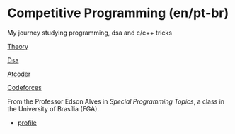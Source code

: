 # Competitive Programming (en/pt-br)

My journey studying programming, dsa and c/c++ tricks

<a href="https://github.com/Nanashii76/comp_prog/tree/main/theory"> Theory </a>

<a href="https://github.com/Nanashii76/comp_prog/tree/main/EDA"> Dsa </a>

<a href="https://github.com/Nanashii76/comp_prog/tree/main/Atcoder/"> Atcoder </a>

<a href="https://github.com/Nanashii76/comp_prog/tree/main/Codeforces/"> Codeforces </a>


From the Professor Edson Alves in _Special Programming Topics_, a class in the University of Brasília (FGA).

- [profile](https://github.com/NATANGOATOSO)

